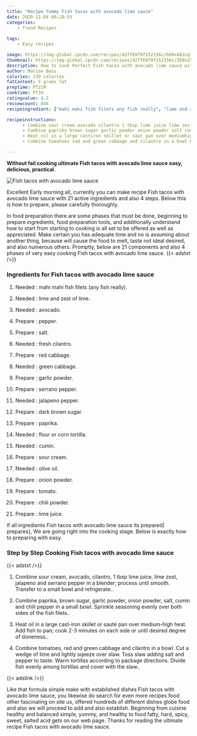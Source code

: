 ```yaml
---
title: "Recipe Yummy Fish tacos with avocado lime sauce"
date: 2020-11-04 00:28:53
categories:
    - Trend Recipes
    
tags:
    - Easy recipes

image: https://img-global.cpcdn.com/recipes/42ff6979f152156c/680x482cq70/fish-tacos-with-avocado-lime-sauce-recipe-main-photo.jpg
thumbnail: https://img-global.cpcdn.com/recipes/42ff6979f152156c/350x250cq70/fish-tacos-with-avocado-lime-sauce-recipe-main-photo.jpg
description: How to Cook Perfect Fish tacos with avocado lime sauce with 21 ingredients and 4 stages of easy cooking.
author: Marion Bass
calories: 139 calories
fatContent: 5 grams fat
preptime: PT21M
cooktime: PT1H
ratingvalue: 4.2
reviewcount: 846
recipeingredient: ["mahi mahi fish filets any fish really", "lime and zest of lime", "avocado", "pepper", "salt", "fresh cilantro", "red cabbage", "green cabbage", "garlic powder", "serrano pepper", "jalapeno pepper", "dark brown sugar", "paprika", "flour or corn tortilla", "cumin", "sour cream", "olive oil", "onion powder", "tomato", "chili powder", "lime juice"]

recipeinstructions: 
      - Combine sour cream avocado cilantro 1 tbsp lime juice lime zest jalapeno and serrano pepper in a blender process until smooth Transfer to a small bowl and refrigerate 
      - Combine paprika brown sugar garlic powder onion powder salt cumin and chili pepper in a small bowl Sprinkle seasoning evenly over both sides of the fish filets 
      - Heat oil in a large castiron skillet or saut pan over mediumhigh heat Add fish to pan cook 23 minutes on each side or until desired degree of doneness 
      - Combine tomatoes red and green cabbage and cilantro in a bowl Cut a wedge of lime and lightly sqeeze over slaw Toss slaw adding salt and pepper to taste Warm tortillas according to package directions Divide fish evenly among tortillas and cover with the slaw

---
```




**Without fail cooking ultimate Fish tacos with avocado lime sauce easy, delicious, practical**. 


![Fish tacos with avocado lime sauce](https://img-global.cpcdn.com/recipes/42ff6979f152156c/680x482cq70/fish-tacos-with-avocado-lime-sauce-recipe-main-photo.jpg "Fish tacos with avocado lime sauce")




Excellent Early morning all, currently you can make recipe Fish tacos with avocado lime sauce with 21 active ingredients and also 4 steps. Below this is how to prepare, please carefully thoroughly.

In food preparation there are some phases that must be done, beginning to prepare ingredients, food preparation tools, and additionally understand how to start from starting to cooking is all set to be offered as well as appreciated. Make certain you has adequate time and no is assuming about another thing, because will cause the food to melt, taste not ideal desired, and also numerous others. Promptly, below are 21 components and also 4 phases of very easy cooking Fish tacos with avocado lime sauce.
{{< adstxt />}}

### Ingredients for Fish tacos with avocado lime sauce


1. Needed  : mahi mahi fish filets (any fish really).

1. Needed  : lime and zest of lime.

1. Needed  : avocado.

1. Prepare  : pepper.

1. Prepare  : salt.

1. Needed  : fresh cilantro.

1. Prepare  : red cabbage.

1. Needed  : green cabbage.

1. Prepare  : garlic powder.

1. Prepare  : serrano pepper.

1. Needed  : jalapeno pepper.

1. Prepare  : dark brown sugar.

1. Prepare  : paprika.

1. Needed  : flour or corn tortilla.

1. Needed  : cumin.

1. Prepare  : sour cream.

1. Needed  : olive oil.

1. Prepare  : onion powder.

1. Prepare  : tomato.

1. Prepare  : chili powder.

1. Prepare  : lime juice.



If all ingredients Fish tacos with avocado lime sauce its prepared| prepares}, We are going right into the cooking stage. Below is exactly how to preparing with easy.

### Step by Step Cooking Fish tacos with avocado lime sauce

{{< adstxt />}}


1. Combine sour cream, avocado, cilantro, 1 tbsp lime juice, lime zest, jalapeno and serrano pepper in a blender; process until smooth. Transfer to a small bowl and refrigerate..



1. Combine paprika, brown sugar, garlic powder, onion powder, salt, cumin and chili pepper in a small bowl. Sprinkle seasoning evenly over both sides of the fish filets..



1. Heat oil in a large cast-iron skillet or sauté pan over medium-high heat. Add fish to pan; cook 2-3 minutes on each side or until desired degree of doneness..



1. Combine tomatoes, red and green cabbage and cilantro in a bowl. Cut a wedge of lime and lightly sqeeze over slaw. Toss slaw adding salt and pepper to taste. Warm tortillas according to package directions. Divide fish evenly among tortillas and cover with the slaw..





{{< adslink />}}

Like that formula simple make with established dishes Fish tacos with avocado lime sauce, you likewise do search for even more recipes food other fascinating on site us, offered hundreds of different dishes globe food and also we will proceed to add and also establish. Beginning from cuisine healthy and balanced simple, yummy, and healthy to food fatty, hard, spicy, sweet, salted acid gets on our web page. Thanks for reading the ultimate recipe Fish tacos with avocado lime sauce.
